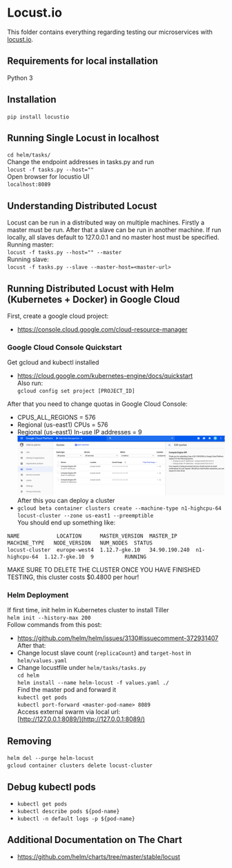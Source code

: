 # Locust.io
This folder contains everything regarding testing our microservices with [locust.io](https://locust.io/).

## Requirements for local installation
Python 3

## Installation
`pip install locustio`

## Running Single Locust in localhost
`cd helm/tasks/`  
Change the endpoint addresses in tasks.py and run  
`locust -f tasks.py --host=""`     
Open browser for locustio UI  
`localhost:8089`

## Understanding Distributed Locust
Locust can be run in a distributed way on multiple machines. Firstly a master must be run.
After that a slave can be run in another machine. If run locally, all slaves default to 127.0.0.1
and no master host must be specified.  
Running master:  
`locust -f tasks.py --host="" --master`  
Running slave:  
`locust -f tasks.py --slave --master-host=<master-url>`  

## Running Distributed Locust with Helm (Kubernetes + Docker) in Google Cloud  
First, create a google cloud project:
* https://console.cloud.google.com/cloud-resource-manager  
### Google Cloud Console Quickstart
Get gcloud and kubectl installed
* https://cloud.google.com/kubernetes-engine/docs/quickstart  
Also run:  
`gcloud config set project [PROJECT_ID]`

After that you need to change quotas in Google Cloud Console:   
* CPUS_ALL_REGIONS = 576
* Regional (us-east1) CPUs = 576
* Regional (us-east1) In-use IP addresses = 9
![Change quotas in Google Cloud Console](images/change-quotas.png)  
After this you can deploy a cluster  
* `gcloud beta container clusters create --machine-type n1-highcpu-64 locust-cluster --zone us-east1 --preemptible`  
You should end up something like:
```
NAME            LOCATION      MASTER_VERSION  MASTER_IP      MACHINE_TYPE   NODE_VERSION   NUM_NODES  STATUS
locust-cluster  europe-west4  1.12.7-gke.10   34.90.190.240  n1-highcpu-64  1.12.7-gke.10  9          RUNNING
```  
MAKE SURE TO DELETE THE CLUSTER ONCE YOU HAVE FINISHED TESTING, this cluster costs $0.4800 per hour!  
### Helm Deployment
If first time, init helm in Kubernetes cluster to install Tiller  
`helm init --history-max 200`  
Follow commands from this post:  
* https://github.com/helm/helm/issues/3130#issuecomment-372931407  
After that:  
* Change locust slave count (`replicaCount`) and `target-host` in `helm/values.yaml`  
* Change locustfile under `helm/tasks/tasks.py`  
`cd helm`  
`helm install --name helm-locust -f values.yaml ./`  
Find the master pod and forward it  
`kubectl get pods`  
`kubectl port-forward <master-pod-name> 8089`    
Access external swarm via local url:  
[http://127.0.0.1:8089/](http://127.0.0.1:8089/)

## Removing 
`helm del --purge helm-locust`  
`gcloud container clusters delete locust-cluster`

## Debug kubectl pods
* `kubectl get pods`
* `kubectl describe pods ${pod-name}`
* `kubectl -n default logs -p ${pod-name}`

## Additional Documentation on The Chart  
* https://github.com/helm/charts/tree/master/stable/locust